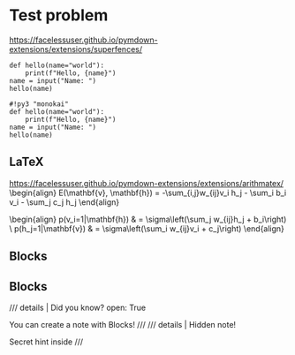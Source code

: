 # Test problem

https://facelessuser.github.io/pymdown-extensions/extensions/superfences/

```{.python #id linenums="1" title="Example code block" pygments_style="monokai"}
def hello(name="world"):
    print(f"Hello, {name}")
name = input("Name: ")
hello(name)
```

    #!py3 "monokai"
    def hello(name="world"):
        print(f"Hello, {name}")
    name = input("Name: ")
    hello(name)

## LaTeX

https://facelessuser.github.io/pymdown-extensions/extensions/arithmatex/
\begin{align} E(\mathbf{v}, \mathbf{h}) = -\sum_{i,j}w_{ij}v_i h_j - \sum_i b_i
v_i - \sum_j c_j h_j \end{align}

\begin{align} p(v_i=1|\mathbf{h}) & = \sigma\left(\sum_j w_{ij}h_j + b_i\right)
\\ p(h_j=1|\mathbf{v}) & = \sigma\left(\sum_i w_{ij}v_i + c_j\right) \end{align}

## Blocks

## Blocks
/// details | Did you know?
    open: True

You can create a note with Blocks!
///
/// details | Hidden note!

Secret hint inside
///
